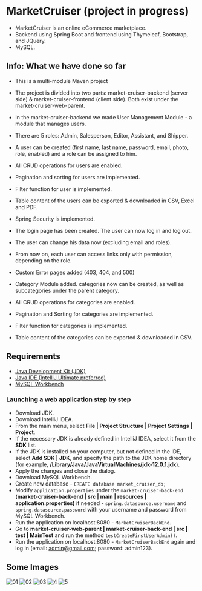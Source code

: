 # MarketCruiser (project in progress)

* MarketCruiser is an online eCommerce marketplace.
* Backend using Spring Boot and frontend using Thymeleaf, Bootstrap, and JQuery.
* MySQL.

## Info: What we have done so far

* This is a multi-module Maven project
* The project is divided into two parts: market-cruiser-backend (server side) & market-cruiser-frontend (client side). Both exist under the market-cruiser-web-parent.

* In the market-cruiser-backend we made User Management Module - a module that manages users.
* There are 5 roles: Admin, Salesperson, Editor, Assistant, and Shipper.
* A user can be created (first name, last name, password, email, photo, role, enabled) and a role can be assigned to him.
* All CRUD operations for users are enabled.
* Pagination and sorting for users are implemented.
* Filter function for user is implemented.
* Table content of the users can be exported & downloaded in CSV, Excel and PDF.

* Spring Security is implemented.
* The login page has been created. The user can now log in and log out.
* The user can change his data now (excluding email and roles).
* From now on, each user can access links only with permission, depending on the role.
* Custom Error pages added (403, 404, and 500)

* Category Module added. categories now can be created, as well as subcategories under the parent category.
* All CRUD operations for categories are enabled.
* Pagination and Sorting for categories are implemented.
* Filter function for categories is implemented.
* Table content of the categories can be exported & downloaded in CSV.

## Requirements

* [Java Development Kit (JDK)](https://www.oracle.com/java/technologies/downloads/)
* [Java IDE (IntelliJ Ultimate preferred)](https://www.jetbrains.com/idea/download/#section=windows)
* [MySQL Workbench](https://dev.mysql.com/downloads/workbench/)

### Launching a web application step by step

* Download JDK.
* Download IntelliJ IDEA.
* From the main menu, select **File | Project Structure | Project Settings | Project**.
* If the necessary JDK is already defined in IntelliJ IDEA, select it from the **SDK** list.
* If the JDK is installed on your computer, but not defined in the IDE, select **Add SDK | JDK**, and specify the path to the JDK home directory (for example,  **/Library/Java/JavaVirtualMachines/jdk-12.0.1.jdk**).
* Apply the changes and close the dialog.
* Download MySQL Workbench.
* Create new database - `CREATE database market_cruiser_db;`
* Modify `application.properties` under the `market-cruiser-back-end` **(market-cruiser-back-end | src | main | resources | application.properties)** if needed - `spring.datasource.username` and `spring.datasource.password` with your username and password from MySQL Workbench.
* Run the application on localhost:8080 - `MarketCruiserBackEnd`.
* Go to **market-cruiser-web-parent | market-cruiser-back-end | src | test | MainTest** and run the method `testCreateFirstUserAdmin()`.
* Run the application on localhost:8080 - `MarketCruiserBackEnd` again and log in (email: admin@gmail.com; password: admin123).

## Some Images

![01](https://user-images.githubusercontent.com/109813536/207864751-1d6c7086-52ad-44da-98c5-bfe30c66fe62.png)
![02](https://user-images.githubusercontent.com/109813536/207864788-8b148009-dc7e-4688-ae14-d6e93d96c03c.png)
![03](https://user-images.githubusercontent.com/109813536/207864805-dde73594-808b-46e5-a56a-7ca215d77036.png)
![4](https://user-images.githubusercontent.com/109813536/208247308-6a0e98b5-6bc0-444a-abf5-e5d657190996.png)
![5](https://user-images.githubusercontent.com/109813536/208247313-164f36e9-f827-468a-b934-d4e87850e393.png)
